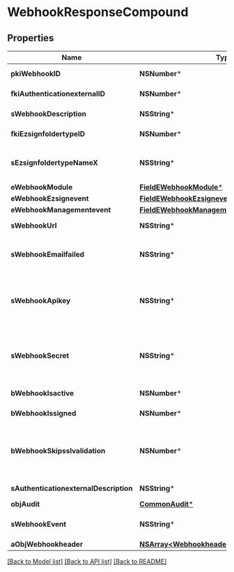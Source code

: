 # WebhookResponseCompound

## Properties
Name | Type | Description | Notes
------------ | ------------- | ------------- | -------------
**pkiWebhookID** | **NSNumber*** | The unique ID of the Webhook | 
**fkiAuthenticationexternalID** | **NSNumber*** | The unique ID of the Authenticationexternal | [optional] 
**sWebhookDescription** | **NSString*** | The description of the Webhook | 
**fkiEzsignfoldertypeID** | **NSNumber*** | The unique ID of the Ezsignfoldertype. | [optional] 
**sEzsignfoldertypeNameX** | **NSString*** | The name of the Ezsignfoldertype in the language of the requester | [optional] 
**eWebhookModule** | [**FieldEWebhookModule***](FieldEWebhookModule.md) |  | 
**eWebhookEzsignevent** | [**FieldEWebhookEzsignevent***](FieldEWebhookEzsignevent.md) |  | [optional] 
**eWebhookManagementevent** | [**FieldEWebhookManagementevent***](FieldEWebhookManagementevent.md) |  | [optional] 
**sWebhookUrl** | **NSString*** | The URL of the Webhook callback | 
**sWebhookEmailfailed** | **NSString*** | The email that will receive the Webhook in case all attempts fail | 
**sWebhookApikey** | **NSString*** | The Apikey for the Webhook.  This will be hidden if we are not creating or regenerating the Apikey. | [optional] 
**sWebhookSecret** | **NSString*** | The Secret for the Webhook.  This will be hidden if we are not creating or regenerating the Apikey. | [optional] 
**bWebhookIsactive** | **NSNumber*** | Whether the Webhook is active or not | 
**bWebhookIssigned** | **NSNumber*** | Whether the requests will be signed or not | 
**bWebhookSkipsslvalidation** | **NSNumber*** | Wheter the server&#39;s SSL certificate should be validated or not. Not recommended to skip for production use | 
**sAuthenticationexternalDescription** | **NSString*** | The description of the Authenticationexternal | [optional] 
**objAudit** | [**CommonAudit***](CommonAudit.md) |  | 
**sWebhookEvent** | **NSString*** | The concatenated string to describe the Webhook event | [optional] 
**aObjWebhookheader** | [**NSArray&lt;WebhookheaderResponseCompound&gt;***](WebhookheaderResponseCompound.md) |  | [optional] 

[[Back to Model list]](../README.md#documentation-for-models) [[Back to API list]](../README.md#documentation-for-api-endpoints) [[Back to README]](../README.md)


